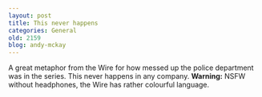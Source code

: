 ```yaml
---
layout: post
title: This never happens
categories: General
old: 2159
blog: andy-mckay
---
```

<p>A great metaphor from the Wire for how messed up the police department was in the series. This never happens in any company. <b>Warning:</b> NSFW without headphones, the Wire has rather colourful language.</p>
<object width="425" height="344"><param name="movie" value="http://www.youtube.com/v/a_eH0Kt4DNA&hl=en&fs=1"></param><param name="allowFullScreen" value="true"></param><param name="allowscriptaccess" value="always"></param><embed src="http://www.youtube.com/v/a_eH0Kt4DNA&hl=en&fs=1" type="application/x-shockwave-flash" allowscriptaccess="always" allowfullscreen="true" width="425" height="344"></embed></object>

